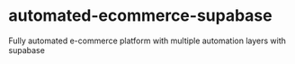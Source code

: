 # automated-ecommerce-supabase
Fully automated e-commerce platform with multiple automation layers with supabase
